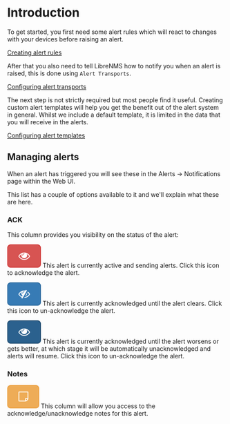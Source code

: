 # Introduction

To get started, you first need some alert rules which will react to
changes with your devices before raising an alert.

[Creating alert rules](Rules.md)

After that you also need to tell LibreNMS how to notify you when an
alert is raised, this is done using `Alert Transports`.

[Configuring alert transports](Transports.md)

The next step is not strictly required but most people find it
useful. Creating custom alert templates will help you get the benefit
out of the alert system in general. Whilst we include a default
template, it is limited in the data that you will receive in the alerts.

[Configuring alert templates](Templates.md)

## Managing alerts

When an alert has triggered you will see these in the Alerts ->
Notifications page within the Web UI.

This list has a couple of options available to it and we'll explain
what these are here.

### ACK

This column provides you visibility on the status of the alert:

![ack alert](img/ack.png) This alert is currently active and sending
alerts. Click this icon to acknowledge the alert.

![unack alert](img/unack.png) This alert is currently acknowledged
until the alert clears. Click this icon to un-acknowledge the alert.

![unack alert until fault worsens](img/nunack.png) This alert is
currently acknowledged until the alert worsens or gets
better, at which stage it will be automatically unacknowledged and
alerts will resume. Click this icon to un-acknowledge the alert.

### Notes

![alert notes](img/notes.png) This column will allow you access to the
acknowledge/unacknowledge notes for this alert.
